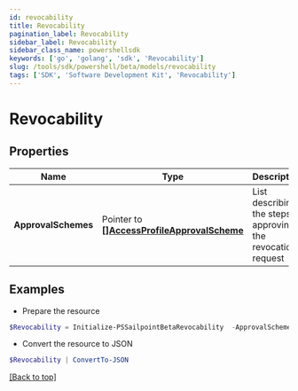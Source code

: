 ```yaml
---
id: revocability
title: Revocability
pagination_label: Revocability
sidebar_label: Revocability
sidebar_class_name: powershellsdk
keywords: ['go', 'golang', 'sdk', 'Revocability'] 
slug: /tools/sdk/powershell/beta/models/revocability
tags: ['SDK', 'Software Development Kit', 'Revocability']
---
```



# Revocability

## Properties

Name | Type | Description | Notes
------------ | ------------- | ------------- | -------------
**ApprovalSchemes** |  Pointer to [**[]AccessProfileApprovalScheme**](access-profile-approval-scheme) | List describing the steps in approving the revocation request | [optional] 

## Examples

- Prepare the resource
```powershell
$Revocability = Initialize-PSSailpointBetaRevocability  -ApprovalSchemes null
```

- Convert the resource to JSON
```powershell
$Revocability | ConvertTo-JSON
```


[[Back to top]](#) 

